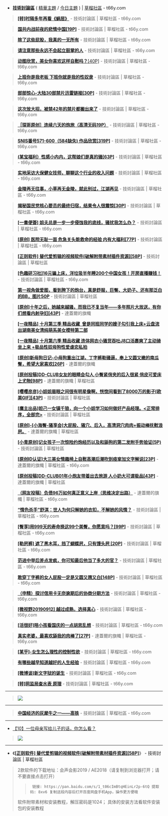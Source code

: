  - [**技術討論區**](https://t66y.com/thread0806.php?fid=7)  ( [精華主題](https://t66y.com/thread0806.php?fid=7&search=digest) / [今日主題](https://t66y.com/thread0806.php?fid=7&search=today) ) | [草榴社區](https://t66y.com/index.php) - t66y.com 
 
> [**[转]时隔多年再看《蜗居》**](https://t66y.com/htm_data/1910/7/3683837.html) - 技術討論區 | 草榴社區 - t66y.com 
 
> [**国共内战前夜的悲情中国[19P]**](https://t66y.com/htm_data/1910/7/3686655.html) - 技術討論區 | 草榴社區 - t66y.com 

> [**除了这些屁股，我真的一无所有**](https://t66y.com/htm_data/1908/7/3627590.html) - 技術討論區 | 草榴社區 - t66y.com  

> [**请注意那些永远不会起立鼓掌的人**](https://t66y.com/htm_data/1909/7/3642932.html) - 技術討論區 | 草榴社區 - t66y.com  
 
> [**动图欣赏，美女你喜欢这样自慰吗？**[40P]](https://t66y.com/htm_data/1909/7/3639927.html) - 技術討論區 | 草榴社區 - t66y.com 
 
> [**上班你是我老板 下班你就是我的性奴隶**](https://t66y.com/htm_data/1909/7/3660288.html) - 技術討論區 | 草榴社區 - t66y.com 

> [**部部惊心-大陆30部禁片迅雷链接[30P]**](https://t66y.com/htm_data/1910/7/3684565.html) - 技術討論區 | 草榴社區 - t66y.com 

> [**这次放大招，被禁42年的禁片都搬出来了**](https://t66y.com/htm_data/1910/7/3680053.html) - 技術討論區 | 草榴社區 - t66y.com

> [**［琛哥原创］连续六天的炮旅（高清无码19P）**](https://t66y.com/htm_data/1910/7/3687611.html) - 技術討論區 | 草榴社區 - t66y.com

> [**SNIS番号571-600（584缺失) 作品欣赏[319P]**](https://t66y.com/htm_data/1910/7/3669794.html) - 技術討論區 | 草榴社區 - t66y.com  
   
> [**(某宝福利）性感小内内，这帮娘们是真的骚[63P]**](https://t66y.com/htm_data/1909/7/3663612.html) - 技術討論區 | 草榴社區 - t66y.com

> [**实地采访大保健女技师，聊聊这个行业的收入问题**](https://t66y.com/htm_data/1908/7/3614636.html) - 技術討論區 | 草榴社區 - t66y.com 

> [**金陵再无往事，小草再无金陵，就此别过，江湖再见**](https://t66y.com/htm_data/1909/7/3658490.html) - 技術討論區 | 草榴社區 - t66y.com  
  
> [**揭秘国民党核心要员的最终归宿，结果令人很震惊[30P]**](https://t66y.com/htm_data/1910/7/3672161.html) - 技術討論區 | 草榴社區 - t66y.com 

> [**[一書便簽] 姐夫总是一步一步侵蚀我的底线，骚扰我怎么办？**](https://t66y.com/htm_data/1910/7/3668839.html) - 技術討論區 | 草榴社區 - t66y.com

> [**[原创] 医院无耻一面 危急关头能救命的经验 内有大福利[77P]**](https://t66y.com/htm_data/1907/7/3571850.html) - 技術討論區 | 草榴社區 - t66y.com

> [**[正则软件] 替代爱剪辑的视频软件[破解附带素材插件资源][58P]**](https://t66y.com/htm_data/1910/7/3682358.html) - 技術討論區 | 草榴社區 

> [**[色趣研习社]16元骗上床，洋垃圾半年睡200个中国女孩！开房直播赚钱！**](https://t66y.com/htm_data/1909/7/3654083.html) - 技術討論區 | 草榴社區 - t66y.com 
  
> [**第一视角做爱图，看到胯下的炮台，真是舒服，巨臀、大奶子、还有那泛白的BB，图片50P**](https://t66y.com/htm_data/1908/7/3624457.html) - 技術討論區 | 草榴社區 

> [**[原创]十年之后，她越来越骚，而我已不复当年——多年照片大放送，有你们想看内射孕妇[43P]**](https://t66y.com/htm_data/1910/16/3660467.html ) - 達蓋爾的旗幟

> [**[一夜精品] 十月第三季 精品收藏  曾是同班同学的嫂子勾引我上床+云盘流出湖南美女清纯萌系美女模特第二部**](https://t66y.com/htm_data/1910/7/3670896.html) 

> [**[一夜精品] 十月第六季 精品收藏 连体网衣小骚货吞吐J8口活裹爽了主动骑坐上来 +极品性奴母狗性爱虐恋私拍**](https://t66y.com/htm_data/1910/7/3676917.html) 

> [**[原创]新母狗日记-小母狗重出江湖，丁字裤勒骚逼，奉上又圆又嫩的南瓜臀，希望大家喜欢[26P]**](https://t66y.com/htm_data/1910/16/3660525.html) - 達蓋爾的旗幟 

> [**[原创投稿]DD-CLUB女友的眼睛会勾人 小臀紧俏夹的后入很紧 俏皮可爱床上尤物[98P]**](https://t66y.com/htm_data/1906/16/3544274.html) - 達蓋爾的旗幟 | 草榴社區  

> [**[嘤嘤彦彦]小姐姐眉眼之间很有明星像啊，恍惚间看到了8000万的影子[欧美GIF][43P]**](https://t66y.com/htm_data/1907/7/3600254.html) - 技術討論區 | 草榴社區

> [**[鹰主出品]妲己一女镇千狼，向一个小姐学习如何做好产品经理。<正常排序，全部完>**](https://t66y.com/htm_data/7/1710/2694987.html) - 技術討論區 | 草榴社區  
 
> [**[原创]-[小海臀-骚享会]大屁股、骚穴、后入，高清洞穴肉肉+振动棒抚慰浪屄。**](https://t66y.com/htm_data/1910/16/3672824.html) - 達蓋爾的旗幟 | 草榴社區 

> [**[小青原创]记女孩子一次惊险约炮经历以及和舔狗的第二发附手势验证(5P)**](https://t66y.com/htm_data/1907/7/3582780.html) - 技術討論區 | 草榴社區  

> [**[原创ID认证]大三美女情趣椅上自慰高潮后潮吹到痉挛加文字解说[23P]**](https://t66y.com/htm_data/1609/16/2075689.html) - 達蓋爾的旗幟 | 草榴社區 - t66y.com 

> [**[原创投稿]DD-CLUB01年小炮友带着出去旅游 人小奶大可谓极品[43P]**](https://t66y.com/htm_data/1906/16/3553696.html) - 達蓋爾的旗幟 | 草榴社區

> [**（网友投稿）负债96万如何真正意义上岸（思维决定出路）**](https://t66y.com/htm_data/1910/7/3674667.html) - 達蓋爾的旗幟 | 草榴社區 - t66y.com   

> [**“情色杀手”舒淇：世人为何只解她的衣扣，不解她的风情？**](https://t66y.com/htm_data/1910/7/3672674.html) - 技術討論區 | 草榴社區 - t66y.com  

> [**[臀享]用999天的寿命换这99个美臀，你愿意吗？[99P]**](https://t66y.com/htm_data/1909/7/3656447.html) - 技術討論區 | 草榴社區 - t66y.com  

> [**[勒屄裤] 遮了黑木耳，挡了蝴蝶屄，只有馒头屄 [20P]**](https://t66y.com/htm_data/1910/7/3673059.html) - 技術討論區 | 草榴社區 - t66y.com 

> [**范进中举后差点发疯，你可知最后他当了多大的官？**](https://t66y.com/htm_data/1910/7/3671807.html) - 技術討論區 | 草榴社區 - t66y.com 

> [**敢穿丁字裤的女人屁股一定是又圆又翘又白[148P]**](https://t66y.com/htm_data/1910/7/3674794.html) - 技術討論區 | 草榴社區 - t66y.com 

> [**（申精）探讨信用卡无奈逾期后的协商分期方法**](https://t66y.com/htm_data/1910/7/3672547.html) - 技術討論區 | 草榴社區 - t66y.com  

> [**[微视野20190912]  越过成熟，选择真心**](https://t66y.com/htm_data/1909/7/3654093.html) - 技術討論區 | 草榴社區 - t66y.com  

> [**[活很好]陪小孩看国庆的一点胡思乱想**](https://t66y.com/htm_data/1910/7/3672244.html) - 技術討論區 | 草榴社區 - t66y.com  

> [**真实老婆，最喜欢舔我的肉棒了[27P]**](https://t66y.com/htm_data/1910/16/3672827.html) - 達蓋爾的旗幟 | 草榴社區 - t66y.com

> [**[某乎]-女生怎么理性的控制性欲**](https://t66y.com/htm_data/1909/7/3660188.html) - 技術討論區 | 草榴社區 - t66y.com  

> [**有哪些越早知道越好的人生经验**](https://t66y.com/htm_data/1909/7/3653337.html) - 技術討論區 | 草榴社區 - t66y.com  

> [**[微博谈]新文字狱的诞生**](https://t66y.com/htm_data/1910/7/3672673.html) - 技術討論區 | 草榴社區 - t66y.com  

> [**[转]网监局查水表 原理**](https://t66y.com/htm_data/1909/7/3638555.html) - 技術討論區 | 草榴社區 - t66y.com  

-----------------------------------------------------------------------------------------

>  <a href="https://t66y.com/htm_data/1909/7/3640014.html" title="[微博谈20190906]  香港回归以来最黑暗的一天 - 技術討論區 | 草榴社區 - t66y.com"><img src="https://www.nsaimg.com/2019/09/06/5d72220df1d0b.png?raw=true"/></a>

-----------------------------------------------------------------------------------------

> [**中国经济的灰犀牛之一——高铁**](https://t66y.com/htm_data/1909/7/3664326.html) - 技術討論區 | 草榴社區 - t66y.com

-----------------------------------------------------------------------------------------

- <a href="https://t66y.com/htm_data/1910/7/3671074.html" title="[可乐庙20191002]我对生存方式只有一个信条：不许后悔 - 技術討論區 | 草榴社區 - t66y.com">【10】一位母亲写给儿子的话，你怎么看？</a>
>  <a href="https://t66y.com/htm_data/1910/7/3671074.html" title="[可乐庙20191002]我对生存方式只有一个信条：不许后悔 - 技術討論區 | 草榴社區 - t66y.com"><img src="https://raw.githubusercontent.com/taoste/Hello-World/master/eBook/t66y.com/Dubook.jpg?raw=true"/></a>

-----------------------------------------------------------------------------------------


- 《[**[正则软件] 替代爱剪辑的视频软件[破解附带素材插件资源][58P]**](https://t66y.com/htm_data/1910/7/3682358.html)》 - 技術討論區 | 草榴社區 

> 2款软件的下载地址：会声会影2019 / AE2018（请复制到浏览器打开；请不要直接点击打开）
>>      链接: https://pan.baidu.com/s/1_t06cImBtqHEinLr2p-6tQ 提取码: 8xv6 复制这段内容后打开百度网盘手机App，操作更方便哦
> 软件附带素材和安装教程，解压密码是1024；
>具体的安装方法看软件安装包的安装教程
